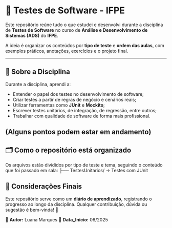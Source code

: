 # 🧪 Testes de Software - IFPE

Este repositório reúne tudo o que estudei e desenvolvi durante a disciplina de **Testes de Software** no curso de **Análise e Desenvolvimento de Sistemas (ADS)** do **IFPE**.

A ideia é organizar os conteúdos por **tipo de teste** e **ordem das aulas**, com exemplos práticos, anotações, exercícios e o projeto final.

---

## 🎯 Sobre a Disciplina

Durante a disciplina, aprendi a: 

- Entender o papel dos testes no desenvolvimento de software;
- Criar testes a partir de regras de negócio e cenários reais;
- Utilizar ferramentas como **JUnit** e **Mockito**;
- Escrever testes unitários, de integração, de regressão, entre outros;
- Trabalhar com qualidade de software de forma mais profissional.

(Alguns pontos podem estar em andamento)
---

## 🗂️ Como o repositório está organizado

Os arquivos estão divididos por tipo de teste e tema, seguindo o conteúdo que foi passado em sala:
├── TestesUnitarios/ → Testes com JUnit

## 📌 Considerações Finais
Este repositório serve como um **diário de aprendizado**, registrando o progresso ao longo da disciplina. Qualquer contribuição, dúvida ou sugestão é bem-vinda! 🚀

📝 **Autor:** Luana Marques
📅 **Data_Inicio:** 06/2025
